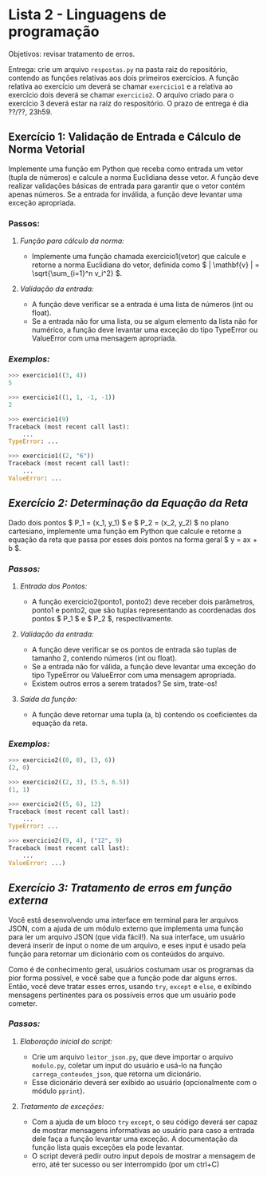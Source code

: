 # Lista 2 - Linguagens de programação

Objetivos: revisar tratamento de erros.

Entrega: crie um arquivo `respostas.py` na pasta raiz do repositório, contendo as
funções relativas aos dois primeiros exercícios. A função relativa ao exercício
um deverá se chamar `exercicio1` e a relativa ao exercício dois deverá se chamar
`exercicio2`. O arquivo criado para o exercício 3 deverá estar na raiz do
respositório. O prazo de entrega é dia ??/??, 23h59.

## Exercício 1: Validação de Entrada e Cálculo de Norma Vetorial

Implemente uma função em Python que receba como entrada um vetor (tupla de
números) e calcule a norma Euclidiana desse vetor. A função deve realizar
validações básicas de entrada para garantir que o vetor contém apenas números.
Se a entrada for inválida, a função deve levantar uma exceção apropriada.

### Passos:
1. *Função para cálculo da norma:*
    - Implemente uma função chamada exercicio1(vetor) que calcule e retorne
    a norma Euclidiana do vetor, definida como
    $ \| \mathbf{v} \| = \sqrt{\sum_{i=1}^n v_i^2} $.

2. *Validação da entrada:*
    - A função deve verificar se a entrada é uma lista de números (int ou float).
    - Se a entrada não for uma lista, ou se algum elemento da lista não for
    numérico, a função deve levantar uma exceção do tipo TypeError ou
    ValueError com uma mensagem apropriada.

### *Exemplos:*

```python
>>> exercicio1((3, 4))
5

>>> exercicio1((1, 1, -1, -1))
2

>>> exercicio1(9)
Traceback (most recent call last):
    ...
TypeError: ...

>>> exercicio1((2, "6"))
Traceback (most recent call last):
    ...
ValueError: ...
```

## *Exercício 2: Determinação da Equação da Reta*

Dado dois pontos $ P_1 = (x_1, y_1) $ e $ P_2 = (x_2, y_2) $ no plano
cartesiano, implemente uma função em Python que calcule e retorne a equação da
reta que passa por esses dois pontos na forma geral $ y = ax + b $.

### *Passos:*
1. *Entrada dos Pontos:*
    - A função exercicio2(ponto1, ponto2) deve receber dois parâmetros, ponto1 e
    ponto2, que são tuplas representando as coordenadas dos pontos $ P_1 $ e
    $ P_2 $, respectivamente.

2. *Validação da entrada:*
    - A função deve verificar se os pontos de entrada são tuplas de tamanho 2,
    contendo números (int ou float).
    - Se a entrada não for válida, a função deve levantar uma exceção do tipo
    TypeError ou ValueError com uma mensagem apropriada.
    - Existem outros erros a serem tratados? Se sim, trate-os!

3. *Saída da função:*
   - A função deve retornar uma tupla (a, b) contendo os coeficientes da equação
   da reta.

### *Exemplos:*

```python
>>> exercicio2((0, 0), (3, 6))
(2, 0)

>>> exercicio2((2, 3), (5.5, 6.5))
(1, 1)

>>> exercicio2((5, 6), 12)
Traceback (most recent call last):
    ...
TypeError: ...

>>> exercicio2((9, 4), ("12", 9)
Traceback (most recent call last):
    ...
ValueError: ...)
```

## *Exercício 3: Tratamento de erros em função externa*

Você está desenvolvendo uma interface em terminal para ler arquivos JSON, com a
ajuda de um módulo externo que implementa uma função para ler um arquivo JSON
(que vida fácil!). Na sua interface, um usuário deverá inserir de input o nome
de um arquivo, e eses input é usado pela função para retornar um dicionário
com os conteúdos do arquivo.

Como é de conhecimento geral, usuários costumam usar os programas da pior forma
possível, e você sabe que a função pode dar alguns erros. Então, você deve tratar
esses erros, usando `try`, `except` e `else`, e exibindo mensagens pertinentes
para os possíveis erros que um usuário pode cometer.

### *Passos:*
1. *Elaboração inicial do script:*
    - Crie um arquivo `leitor_json.py`, que deve importar o arquivo `modulo.py`,
    coletar um input do usuário e usá-lo na função `carrega_conteudos_json`, que
    retorna um dicionário.
    - Esse dicionário deverá ser exibido ao usuário (opcionalmente com o módulo
    `pprint`).

2. *Tratamento de exceções:*
    - Com a ajuda de um bloco `try` `except`, o seu código deverá ser capaz de
    mostrar mensagens informativas ao usuário para caso a entrada dele faça a
    função levantar uma exceção. A documentação da função lista quais exceções
    ela pode levantar.
    - O script deverá pedir outro input depois de mostrar a mensagem de erro,
    até ter sucesso ou ser interrompido (por um ctrl+C)
